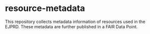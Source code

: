 # resource-metadata
This repository collects metadata information of resources used in the EJPRD. These metadata are further published in a FAIR Data Point. 
